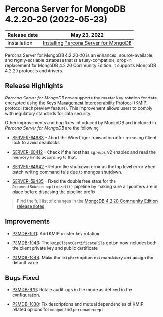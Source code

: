 # Percona Server for MongoDB 4.2.20-20 (2022-05-23)

| Release date | May 23, 2022  |
|------------- | ---------------|
| Installation | [Installing Percona Server for MongoDB](../install/index.md)|


Percona Server for MongoDB 4.2.20-20 is an enhanced, source-available, and highly-scalable database that is a
fully-compatible, drop-in replacement for MongoDB 4.2.20 Community Edition.
It supports MongoDB 4.2.20 protocols and drivers.

## Release Highlights

*Percona Server for MongoDB* now supports the master key rotation for data encrypted using the  [Keys Management Interoperability Protocol (KMIP)](../kmip.md#kmip) protocol (tech preview feature). This improvement allows users to comply with regulatory standards for data security.

Other improvements and bug fixes introduced by MongoDB and included in *Percona Server for MongoDB* are the following:


* [SERVER-64983](https://jira.mongodb.org/browse/SERVER-64983) -  Abort the WiredTiger transaction after releasing Client lock to avoid deadlocks


* [SERVER-60412](https://jira.mongodb.org/browse/SERVER-60412) - Check if the host has `cgroups` v2 enabled and read the memory limits according to that.


* [SERVER-64642](https://jira.mongodb.org/browse/SERVER-64642) - Return the shutdown error as the top level error when batch writing command fails due to mongos shutdown.


* [SERVER-59435](https://jira.mongodb.org/browse/SERVER-59435) - Fixed the double free state for the `DocumentSource::optimizeAt()` pipeline by making sure all pointers are in place before disposing the pipeline prefix

> Find the full list of changes in the [MongoDB 4.2.20 Community Edition release notes](https://www.mongodb.com/docs/manual/release-notes/4.2/#4.2.20---may-9--2022)

## Improvements


* [PSMDB-1011](https://jira.percona.com/browse/PSMDB-1011): Add KMIP master key rotation


* [PSMDB-1043](https://jira.percona.com/browse/PSMDB-1043): The `kmipClientCertificateFile` option now includes both the client private key and public certificate


* [PSMDB-1044](https://jira.percona.com/browse/PSMDB-1044): Make the `kmipPort` option not mandatory and assign the default value

## Bugs Fixed


* [PSMDB-979](https://jira.percona.com/browse/PSMDB-979): Rotate audit logs in the mode as defined in the configuration.


* [PSMDB-1030](https://jira.percona.com/browse/PSMDB-1030): Fix descriptions and mutual dependencies of KMIP related options for `mongod` and `perconadecrypt`
